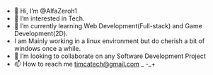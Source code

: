 - 👋 Hi, I’m @AlfaZeroh1
- 👀 I’m interested in Tech.
- 🌱 I’m currently learning Web Development(Full-stack) and Game Development(2D).
- I am Mainly working in a linux environment but do cherish a bit of windows once a while.
- 💞️ I’m looking to collaborate on any Software Development Project
- 📫 How to reach me timcatech@gmail.com
_
-_+


<!---
AlfaZeroh1/AlfaZeroh1 is a ✨ special ✨ repository because its `README.md` (this file) appears on your GitHub profile.
You can click the Preview link to take a look at your changes.
--->
